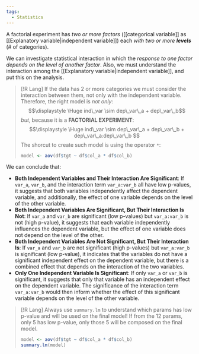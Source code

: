 ```yaml
---
tags:
  - Statistics
---
```

A factorial experiment has *two or more factors* ([[categorical variable]] as [[Explanatory variable|independent variable]]) each *with two or more **levels*** (# of categories).

We can investigate statistical interaction in which the *response to one factor depends on the level of another factor*. Also, we must understand the interaction among the [[Explanatory variable|independent variable]], and put this on the analysis.

> [!R Lang]
> If the data has 2 or more categories we must consider the interaction between them, not only with the independent variable. Therefore, the right model is *not only*:
> $$\displaystyle \Huge ind\_var \sim dep\_var\_a + dep\_var\_b$$
> *but*, because it is a **FACTORIAL EXPERIMENT**:
> $$\displaystyle \Huge ind\_var \sim dep\_var\_a + dep\_var\_b + dep\_var\_a:dep\_var\_b $$
> The shorcut to create such model is using the operator `*`:
> ```R
> model <- aov(df$tgt ~ df$col_a * df$col_b)
> ```

We can conclude that:
- **Both Independent Variables and Their Interaction Are Significant**:
	If `var_a`, `var_b`, and the interaction term `var_a:var_b` all have low p-values, it suggests that both variables independently affect the dependent variable, and additionally, the effect of one variable depends on the level of the other variable.
- **Both Independent Variables Are Significant, But Their Interaction Is Not**:
	If `var_a` and `var_b` are significant (low p-values) but `var_a:var_b` is not (high p-value), it suggests that each variable independently influences the dependent variable, but the effect of one variable does not depend on the level of the other.
- **Both Independent Variables Are Not Significant, But Their Interaction Is**:
	If `var_a` and `var_b` are not significant (high p-values) but `var_a:var_b` is significant (low p-value), it indicates that the variables do not have a significant independent effect on the dependent variable, but there is a combined effect that depends on the interaction of the two variables.
- **Only One Independent Variable Is Significant**:
	If only `var_a` or `var_b` is significant, it suggests that only that variable has an independent effect on the dependent variable. The significance of the interaction term `var_a:var_b` would then inform whether the effect of this significant variable depends on the level of the other variable.

 
> [!R Lang]
> Always use `summary.lm` to understand which params has low p-value and will be used on the final model! If from the 12 params, only 5 has low p-value, only those 5 will be composed on the final model.
>
> ```R
> model <- aov(df$tgt ~ df$col_a * df$col_b)
> summary.lm(model)
> ```
